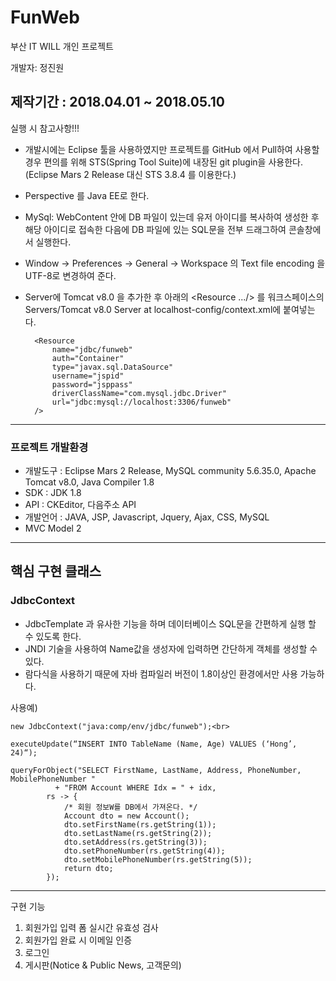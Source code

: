 # FunWeb
부산 IT WILL 개인 프로젝트

개발자: 정진원

제작기간 : 2018.04.01 ~ 2018.05.10
---
실행 시 참고사항!!!
- 개발시에는 Eclipse 툴을 사용하였지만 프로젝트를 GitHub 에서 Pull하여 사용할 경우 편의를 위해 STS(Spring Tool Suite)에 내장된 git plugin을 사용한다. (Eclipse Mars 2 Release 대신 STS 3.8.4 를 이용한다.)
- Perspective 를 Java EE로 한다.
- MySql: WebContent 안에 DB 파일이 있는데 유저 아이디를 복사하여 생성한 후 해당 아이디로 접속한 다음에 DB 파일에 있는 SQL문을 전부 드래그하여 콘솔창에서 실행한다.
- Window -> Preferences -> General -> Workspace 의 Text file encoding 을 UTF-8로 변경하여 준다.
- Server에 Tomcat v8.0 을 추가한 후 아래의 <Resource .../> 를 워크스페이스의 Servers/Tomcat v8.0 Server at localhost-config/context.xml에 붙여넣는다.

	    <Resource
		    name="jdbc/funweb"
		    auth="Container"
		    type="javax.sql.DataSource"
		    username="jspid"
		    password="jsppass"
		    driverClassName="com.mysql.jdbc.Driver"
		    url="jdbc:mysql://localhost:3306/funweb"
	    />

---
### 프로젝트 개발환경
- 개발도구 : Eclipse Mars 2 Release, MySQL community 5.6.35.0, Apache Tomcat v8.0, Java Compiler 1.8
- SDK : JDK 1.8
- API : CKEditor, 다음주소 API
- 개발언어 : JAVA, JSP, Javascript, Jquery, Ajax, CSS, MySQL
- MVC Model 2
---
## 핵심 구현 클래스

### JdbcContext

- JdbcTemplate 과 유사한 기능을 하며 데이터베이스 SQL문을 간편하게 실행 할 수 있도록 한다.
- JNDI 기술을 사용하여 Name값을 생성자에 입력하면 간단하게 객체를 생성할 수 있다.
- 람다식을 사용하기 때문에 자바 컴파일러 버전이 1.8이상인 환경에서만 사용 가능하다.

사용예)
	
	new JdbcContext("java:comp/env/jdbc/funweb");<br>
	
	executeUpdate(“INSERT INTO TableName (Name, Age) VALUES (‘Hong’, 24)“);
	
	queryForObject("SELECT FirstName, LastName, Address, PhoneNumber, MobilePhoneNumber "
		      + "FROM Account WHERE Idx = " + idx,
			rs -> {
				/* 회원 정보W를 DB에서 가져온다. */
				Account dto = new Account();
				dto.setFirstName(rs.getString(1));
				dto.setLastName(rs.getString(2));
				dto.setAddress(rs.getString(3));
				dto.setPhoneNumber(rs.getString(4));
				dto.setMobilePhoneNumber(rs.getString(5));
				return dto;
			});



---
구현 기능
1. 회원가입 입력 폼 실시간 유효성 검사
2. 회원가입 완료 시 이메일 인증
3. 로그인
4. 게시판(Notice & Public News, 고객문의)

